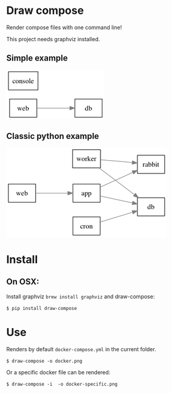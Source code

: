 # Draw compose

Render compose files with one command line!

This project needs graphviz installed.

## Simple example

![Simple example](https://raw.githubusercontent.com/Alexis-benoist/draw-compose/master/fixtures/simple.png?raw=true "Simple Example")

## Classic python example
![Python classic](https://raw.githubusercontent.com/Alexis-benoist/draw-compose/master/fixtures/real.png?raw=true "Python web app")

# Install
## On OSX:
Install graphviz `brew install graphviz` and draw-compose:

    $ pip install draw-compose

# Use

Renders by default `docker-compose.yml` in the current folder.

    $ draw-compose -o docker.png

Or a specific docker file can be rendered:

    $ draw-compose -i  -o docker-specific.png
